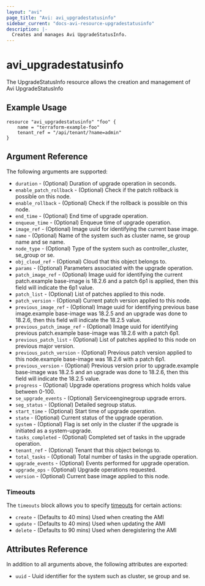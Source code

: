 ```yaml
---
layout: "avi"
page_title: "Avi: avi_upgradestatusinfo"
sidebar_current: "docs-avi-resource-upgradestatusinfo"
description: |-
  Creates and manages Avi UpgradeStatusInfo.
---
```


# avi_upgradestatusinfo

The UpgradeStatusInfo resource allows the creation and management of Avi UpgradeStatusInfo

## Example Usage

```hcl
resource "avi_upgradestatusinfo" "foo" {
    name = "terraform-example-foo"
    tenant_ref = "/api/tenant/?name=admin"
}
```

## Argument Reference

The following arguments are supported:

* `duration` - (Optional) Duration of upgrade operation in seconds.
* `enable_patch_rollback` - (Optional) Check if the patch rollback is possible on this node.
* `enable_rollback` - (Optional) Check if the rollback is possible on this node.
* `end_time` - (Optional) End time of upgrade operation.
* `enqueue_time` - (Optional) Enqueue time of upgrade operation.
* `image_ref` - (Optional) Image uuid for identifying the current base image.
* `name` - (Optional) Name of the system such as cluster name, se group name and se name.
* `node_type` - (Optional) Type of the system such as controller_cluster, se_group or se.
* `obj_cloud_ref` - (Optional) Cloud that this object belongs to.
* `params` - (Optional) Parameters associated with the upgrade operation.
* `patch_image_ref` - (Optional) Image uuid for identifying the current patch.example  base-image is 18.2.6 and a patch 6p1 is applied, then this field will indicate the 6p1 value.
* `patch_list` - (Optional) List of patches applied to this node.
* `patch_version` - (Optional) Current patch version applied to this node.
* `previous_image_ref` - (Optional) Image uuid for identifying previous base image.example  base-image was 18.2.5 and an upgrade was done to 18.2.6, then this field will indicate the 18.2.5 value.
* `previous_patch_image_ref` - (Optional) Image uuid for identifying previous patch.example  base-image was 18.2.6 with a patch 6p1.
* `previous_patch_list` - (Optional) List of patches applied to this node on previous major version.
* `previous_patch_version` - (Optional) Previous patch version applied to this node.example  base-image was 18.2.6 with a patch 6p1.
* `previous_version` - (Optional) Previous version prior to upgrade.example  base-image was 18.2.5 and an upgrade was done to 18.2.6, then this field will indicate the 18.2.5 value.
* `progress` - (Optional) Upgrade operations progress which holds value between 0-100.
* `se_upgrade_events` - (Optional) Serviceenginegroup upgrade errors.
* `seg_status` - (Optional) Detailed segroup status.
* `start_time` - (Optional) Start time of upgrade operation.
* `state` - (Optional) Current status of the upgrade operation.
* `system` - (Optional) Flag is set only in the cluster if the upgrade is initiated as a system-upgrade.
* `tasks_completed` - (Optional) Completed set of tasks in the upgrade operation.
* `tenant_ref` - (Optional) Tenant that this object belongs to.
* `total_tasks` - (Optional) Total number of tasks in the upgrade operation.
* `upgrade_events` - (Optional) Events performed for upgrade operation.
* `upgrade_ops` - (Optional) Upgrade operations requested.
* `version` - (Optional) Current base image applied to this node.


### Timeouts

The `timeouts` block allows you to specify [timeouts](https://www.terraform.io/docs/configuration/resources.html#timeouts) for certain actions:

* `create` - (Defaults to 40 mins) Used when creating the AMI
* `update` - (Defaults to 40 mins) Used when updating the AMI
* `delete` - (Defaults to 90 mins) Used when deregistering the AMI

## Attributes Reference

In addition to all arguments above, the following attributes are exported:

* `uuid` -  Uuid identifier for the system such as cluster, se group and se.

